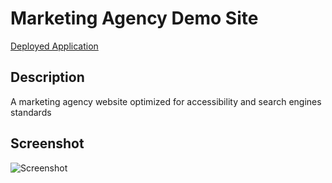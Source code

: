 # Marketing Agency Demo Site

[Deployed Application](https://eddycode.github.io/marketing-agency-demo)

## Description
A marketing agency website optimized for accessibility and search engines standards

## Screenshot

![Screenshot](./assets/images/eddycodemarketing-agency-demo.png)